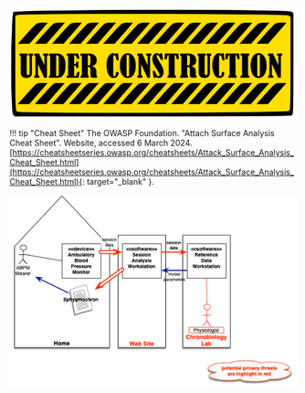 ![Under Construction](../images/underconstruction.svg)

!!! tip "Cheat Sheet"
    The OWASP Foundation. "Attach Surface Analysis Cheat Sheet". Website, accessed 6 March 2024. [https://cheatsheetseries.owasp.org/cheatsheets/Attack_Surface_Analysis_Cheat_Sheet.html](https://cheatsheetseries.owasp.org/cheatsheets/Attack_Surface_Analysis_Cheat_Sheet.html){: target="_blank" }.

![Privacy Threats](../images/privacy-threats.png)

